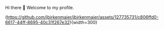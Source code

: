 Hi there 👋
Welcome to my profile. 

(https://github.com/jbirkenmaier/jbirkenmaier/assets/127735731/c806ffd0-6617-44ff-8695-40c31f267e32){width=300}


<!--
- 🔭 I’m currently working on ...
- 🌱 I’m currently learning ...
- 👯 I’m looking to collaborate on ...
- 🤔 I’m looking for help with ...
- 💬 Ask me about ...
- 📫 How to reach me: ...
- 😄 Pronouns: ...
- ⚡ Fun fact: ...
-->

